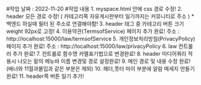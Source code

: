 #작업 날짜 : 2022-11-20
#작업 내용
    1. myspace.html 안에 css 경로 수정!
    2. header 모든 경로 수정! ( 카테고리쪽 자유게시판부터 일기까지는 커뮤니티로 주소 )
    * 백엔드 하실때 필터 된 주소로 연결해야함!
    3. header 태그 중 카테고리 버튼 크기 weight 92px로 고정!
    4. 이용약관(TermsofService) 페이지 추가 완료!
    주소 : http://localhost:15000/law/termsofService
    5. 개인정보처리방침(PrivacyPolicy) 페이지 추가 완료!
    주소 : http://localhost:15000/law/privacyPolicy
    6. law 컨트롤러 추가 완료!
    7. 컨트롤로 함수명 카멜표기법으로 변경완료!
    8. header 미디어쿼리 적용시 나오는 밑의 메뉴바 이름 변경및 경로 설정완료!
    9. 메인 경로 및 내용 수정 완료! (배너와 11월과몰입과 같은 부분은 제외)
    10. 헤더,풋터 마이 부분에 알람 메세지 만들기 완료!
    11. header쪽 버튼 일기 추가!
    